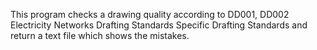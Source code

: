 This program checks a drawing quality according to  DD001, DD002 Electricity Networks Drafting Standards Specific Drafting Standards and return a text file which shows the mistakes.
